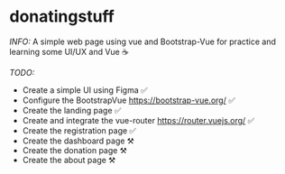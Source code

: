 # donatingstuff
_INFO:_
A simple web page using vue and Bootstrap-Vue for practice and learning some UI/UX and Vue ☕

_TODO:_
* Create a simple UI using Figma ✅
* Configure the BootstrapVue https://bootstrap-vue.org/ ✅
* Create the landing page ✅
* Create and integrate the vue-router https://router.vuejs.org/ ✅
* Create the registration page ✅
* Create the dashboard page ⚒️
* Create the donation page ⚒️
* Create the about page ⚒️

